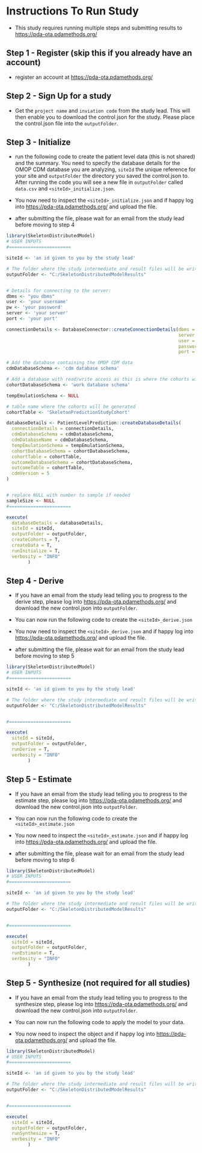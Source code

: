 Instructions To Run Study
===================
- This study requires running multiple steps and submitting results to https://pda-ota.pdamethods.org/ 


## Step 1 - Register (skip this if you already have an account)
- register an account at https://pda-ota.pdamethods.org/

## Step 2 - Sign Up for a study
- Get the `project name` and `inviation code` from the study lead.  This will then enable you to download the control json for the study.  Please place the control.json file into the `outputFolder`.

## Step 3 - Initialize
- run the following code to create the patient level data (this is not shared) and the summary.  You need to specify the database details for the OMOP CDM database you are analyzing, `siteId` the unique reference for your site and `outputFolder` the directory you saved the control.json to.  After running the code you will see a new file in `outputFolder` called `data.csv` and `<siteId>_initialize.json`.

- You now need to inspect the `<siteId>_initialize.json` and if happy log into https://pda-ota.pdamethods.org/  and upload the file.

- after submitting the file, please wait for an email from the study lead before moving to step 4

```r
library(SkeletonDistributedModel)
# USER INPUTS
#=======================

siteId <- 'an id given to you by the study lead'

# The folder where the study intermediate and result files will be written:
outputFolder <- "C:/SkeletonDistributedModelResults"


# Details for connecting to the server:
dbms <- "you dbms"
user <- 'your username'
pw <- 'your password'
server <- 'your server'
port <- 'your port'

connectionDetails <- DatabaseConnector::createConnectionDetails(dbms = dbms,
                                                                server = server,
                                                                user = user,
                                                                password = pw,
                                                                port = port)

# Add the database containing the OMOP CDM data
cdmDatabaseSchema <- 'cdm database schema'

# Add a database with read/write access as this is where the cohorts will be generated
cohortDatabaseSchema <- 'work database schema'

tempEmulationSchema <- NULL

# table name where the cohorts will be generated
cohortTable <- 'SkeletonPredictionStudyCohort'

databaseDetails <- PatientLevelPrediction::createDatabaseDetails(
  connectionDetails = connectionDetails, 
  cdmDatabaseSchema = cdmDatabaseSchema, 
  cdmDatabaseName = cdmDatabaseSchema,
  tempEmulationSchema = tempEmulationSchema,
  cohortDatabaseSchema = cohortDatabaseSchema,
  cohortTable = cohortTable,
  outcomeDatabaseSchema = cohortDatabaseSchema,
  outcomeTable = cohortTable,
  cdmVersion = 5
)


# replace NULL with number to sample if needed
sampleSize <- NULL
#=======================

execute(
  databaseDetails = databaseDetails,
  siteId = siteId,
  outputFolder = outputFolder,
  createCohorts = T,
  createData = T,
  runInitialize = T,
  verbosity = "INFO"
        )
```


## Step 4 - Derive
- If you have an email from the study lead telling you to progress to the derive step, please log into https://pda-ota.pdamethods.org/ and download the new control.json into `outputFolder`.

- You can now run the following code to create the `<siteId>_derive.json` 

- You now need to inspect the `<siteId>_derive.json` and if happy log into https://pda-ota.pdamethods.org/  and upload the file.

- after submitting the file, please wait for an email from the study lead before moving to step 5

```r
library(SkeletonDistributedModel)
# USER INPUTS
#=======================

siteId <- 'an id given to you by the study lead'

# The folder where the study intermediate and result files will be written:
outputFolder <- "C:/SkeletonDistributedModelResults"


#=======================

execute(
  siteId = siteId,
  outputFolder = outputFolder,
  runDerive = T,
  verbosity = "INFO"
        )
```

## Step 5 - Estimate
- If you have an email from the study lead telling you to progress to the estimate step, please log into https://pda-ota.pdamethods.org/ and download the new control.json into `outputFolder`.

- You can now run the following code to create the `<siteId>_estimate.json` 

- You now need to inspect the `<siteId>_estimate.json` and if happy log into https://pda-ota.pdamethods.org/  and upload the file.

- after submitting the file, please wait for an email from the study lead before moving to step 6

```r
library(SkeletonDistributedModel)
# USER INPUTS
#=======================

siteId <- 'an id given to you by the study lead'

# The folder where the study intermediate and result files will be written:
outputFolder <- "C:/SkeletonDistributedModelResults"


#=======================

execute(
  siteId = siteId,
  outputFolder = outputFolder,
  runEstimate = T,
  verbosity = "INFO"
        )
```

## Step 5 - Synthesize (not required for all studies)
- If you have an email from the study lead telling you to progress to the synthesize step, please log into https://pda-ota.pdamethods.org/ and download the new control.json into `outputFolder`.

- You can now run the following code to apply the model to your data.  

- You now need to inspect the object and if happy log into https://pda-ota.pdamethods.org/  and upload the file.


```r
library(SkeletonDistributedModel)
# USER INPUTS
#=======================

siteId <- 'an id given to you by the study lead'

# The folder where the study intermediate and result files will be written:
outputFolder <- "C:/SkeletonDistributedModelResults"


#=======================

execute(
  siteId = siteId,
  outputFolder = outputFolder,
  runSynthesize = T,
  verbosity = "INFO"
        )
```